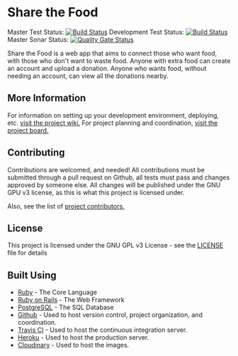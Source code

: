 # Share the Food

Master Test Status: [![Build Status](https://travis-ci.org/addisonmartin/share-the-food.svg?branch=master)](https://travis-ci.org/addisonmartin/share-the-food) Development Test Status: [![Build Status](https://travis-ci.org/addisonmartin/share-the-food.svg?branch=development)](https://travis-ci.org/addisonmartin/share-the-food/branches)
Master Sonar Status: [![Quality Gate Status](https://sonarcloud.io/api/project_badges/measure?project=addisonmartin_share-the-food&metric=alert_status)](https://sonarcloud.io/dashboard?id=addisonmartin_share-the-food)

Share the Food is a web app that aims to connect those who want food, with those who don't want to waste food. Anyone with extra food can create an account and upload a donation. Anyone who wants food, without needing an account, can view all the donations nearby.

## More Information
For information on setting up your development environment, deploying, etc. [visit the project wiki.](https://github.com/addisonmartin/share-the-food/wiki)
For project planning and coordination, [visit the project board.](https://github.com/addisonmartin/share-the-food/projects/1)

## Contributing

Contributions are welcomed, and needed! All contributions must be submitted through a pull request on Github, all tests must pass and changes approved by someone else. All changes will be published under the GNU GPU v3 license, as this is what this project is licensed under.

Also, see the list of [project contributors.](https://github.com/addisonmartin/share-the-food/contributors)

## License

This project is licensed under the GNU GPL v3 License - see the [LICENSE](https://github.com/addisonmartin/share-the-food/blob/master/LICENSE) file for details

## Built Using

* [Ruby](https://www.ruby-lang.org/en/) - The Core Language
* [Ruby on Rails](https://rubyonrails.org/) - The Web Framework
* [PostgreSQL](https://www.postgresql.org/) - The SQL Database
* [Github](https://github.com/) - Used to host version control, project organization, and coordination.
* [Travis CI](https://travis-ci.org/) - Used to host the continuous integration server.
* [Heroku](https://www.heroku.com/) - Used to host the production server.
* [Cloudinary](https://cloudinary.com) - Used to host the images.
